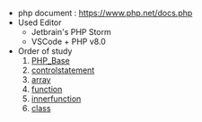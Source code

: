 - php document : https://www.php.net/docs.php
- Used Editor
  - Jetbrain's PHP Storm
  - VSCode + PHP v8.0
- Order of study
  1. [PHP_Base](PHP_Base)
  2. [controlstatement](controlstatement)
  3. [array](array)
  4. [function](function)
  5. [innerfunction](innerfunction)
  6. [class](class)